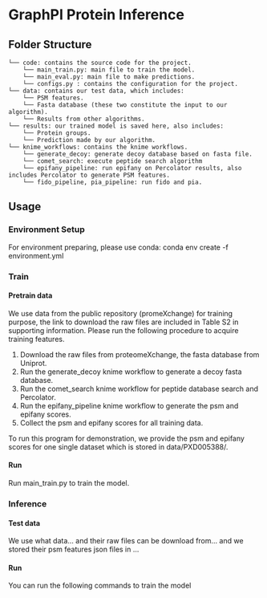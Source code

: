 # GraphPI Protein Inference


## Folder Structure
    └── code: contains the source code for the project.
        └── main_train.py: main file to train the model.
        └── main_eval.py: main file to make predictions.
        └── configs.py : contains the configuration for the project.
    └── data: contains our test data, which includes:
        └── PSM features.
        └── Fasta database (these two constitute the input to our algorithm). 
        └── Results from other algorithms.
    └── results: our trained model is saved here, also includes:
        └── Protein groups.
        └── Prediction made by our algorithm.
    └── knime_workflows: contains the knime workflows.
        └── generate_decoy: generate decoy database based on fasta file.
        └── comet_search: execute peptide search algorithm
        └── epifany_pipeline: run epifany on Percolator results, also includes Percolator to generate PSM features.
        └── fido_pipeline, pia_pipeline: run fido and pia.

## Usage

### Environment Setup

For environment preparing, please use conda:
conda env create -f environment.yml

### Train

#### Pretrain data

We use data from the public repository (promeXchange) for training purpose, 
the link to download the raw files are included in Table S2 in supporting information.
Please run the following procedure to acquire training features.

1. Download the raw files from proteomeXchange, the fasta database from Uniprot.
2. Run the generate_decoy knime workflow to generate a decoy fasta database.
3. Run the comet_search knime workflow for peptide database search and Percolator.
4. Run the epifany_pipeline knime workflow to generate the psm and epifany scores.
5. Collect the psm and epifany scores for all training data.

To run this program for demonstration, we provide the psm and epifany scores for one single dataset which is stored in data/PXD005388/.

#### Run
Run main_train.py to train the model.

### Inference

#### Test data

We use what data... and their raw files can be download from...
and we stored their psm features json files in ...

#### Run
You can run the following commands to train the model


